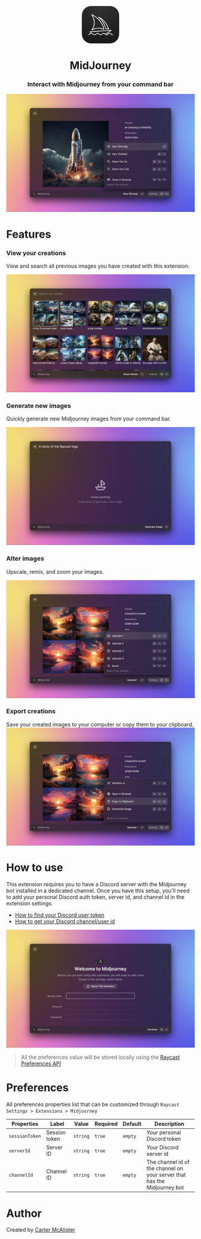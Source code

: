 <p align="center">
<img width=100 src="assets/extension_icon.png">
</p>

<h1 align="center">MidJourney</h1>

<h3 align="center">
Interact with Midjourney from your command bar
</h3>

![Detail view](metadata/midjourney-5.png)

# Features

### View your creations

View and search all previous images you have created with this extension.

![Gallery](metadata/midjourney-2.png)

### Generate new images

Quickly generate new Midjourney images from your command bar.

![Imagine](metadata/midjourney-3.png)

### Alter images

Upscale, remix, and zoom your images.

![Altering images](metadata/midjourney-4.png)

### Export creations

Save your created images to your computer or copy them to your clipboard.
![Export images](metadata/midjourney-6.png)

# How to use

This extension requires you to have a Discord server with the Midjourney bot installed in a dedicated channel.
Once you have this setup, you'll need to add your personal Discord auth token, server id, and channel id in the extension settings.

- [How to find your Discord user token](https://discordhelp.net/discord-token)
- [How to get your Discord channel/user id](https://support.discord.com/hc/en-us/articles/206346498-Where-can-I-find-my-User-Server-Message-ID-)

![Initial set-up](metadata/midjourney-7.png)

> All the preferences value will be stored locally using the [Raycast Preferences API](https://developers.raycast.com/api-reference/preferences)

# Preferences

All preferences properties list that can be customized through `Raycast Settings > Extensions > Midjourney`

| Properties     | Label         | Value    | Required | Default | Description                                                              |
| -------------- | ------------- | -------- | -------- | ------- | ------------------------------------------------------------------------ |
| `sessionToken` | Session token | `string` | `true`   | `empty` | Your personal Discord token                                              |
| `serverId`     | Server ID     | `string` | `true`   | `empty` | Your Discord server id                                                   |
| `channelId`    | Channel ID    | `string` | `true`   | `empty` | The channel id of the channel on your server that has the Midjourney bot |

# Author

Created by [Carter McAlister](https://github.com/cartermcalister)
